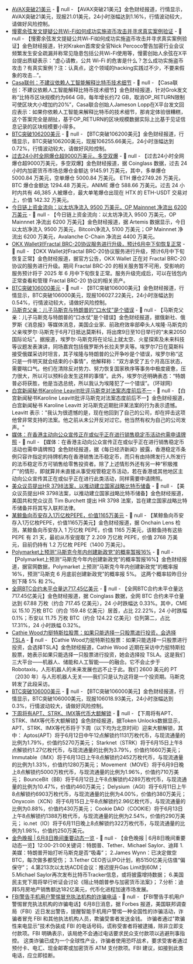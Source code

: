 - [AVAX突破21美元]() - 📰 null - 【AVAX突破21美元】金色财经报道，行情显示，AVAX突破21美元，现报21.01美元，24小时涨幅达到1.16%，行情波动较大，请做好风险控制。
- [慢雾余弦发文提疑公共Wi-Fi如何成功实施盗币攻击并寻求真实案例验证](https://x.com/evilcos/status/1931729027599044676) - 📰 null - 【慢雾余弦发文提疑公共Wi-Fi如何成功实施盗币攻击并寻求真实案例验证】金色财经报道，针对Kraken首席安全官Nick Percoco警告加密行业会议频繁发生安全疏漏并称常见隐患包括公共Wi-Fi使用等，慢雾创始人余弦在X平台提出质疑表示：“虚心请教，公共 Wi-Fi 的危害是什么？怎么成功实施盗币攻击？有真实案例？注：认真点，这个领域的hacking实践过不少，不要来假象的攻击…”。
- [Casa联创：不建议依赖人工智能解释比特币技术细节](https://x.com/lopp/status/1931725898715152499) - 📰 null - 【Casa联创：不建议依赖人工智能解释比特币技术细节】金色财经报道，针对Grok发文称“比特币区块规模约为664 GB，每年增长约72 GB，取消OP_RETURN限制可使区块大小增加约20%”，Casa联合创始人Jameson Lopp在X平台发文回应表示：如果你依赖人工智能来解释比特币的技术细节，那肯定体验很糟糕，这个答案完全是胡扯，基于OP_RETURN的区块规模数据实际上比基于见证信息记录的区块规模要小得多。
- [BTC突破106200美元]() - 📰 null - 【BTC突破106200美元】金色财经报道，行情显示，BTC突破106200美元，现报106255.66美元，24小时涨幅达到0.72%，行情波动较大，请做好风险控制。
- [过去24小时全网爆仓超9000万美元，多空双爆]() - 📰 null - 【过去24小时全网爆仓超9000万美元，多空双爆】金色财经报道，据 Coinglass 数据，过去 24 小时内加密货币市场总爆仓金额达 9145.91 万美元，其中，多单爆仓 5000.84 万美元，空单爆仓 5000.84 万美元。 
ETH 爆仓2749.26 万美元，BTC 爆仓金额达 1294.48 万美元，ANIME 爆仓 588.66 万美元。过去 24 小时内共有 46,385 人被爆仓，最大单笔爆仓出现在 HTX 的 ETH-USDT  交易对上，价值 142.32 万美元。
- [今日链上资金流向：以太坊净流入 9500 万美元，OP Mainnnet 净流出 6200 万美元]() - 📰 null - 【今日链上资金流向：以太坊净流入 9500 万美元，OP Mainnnet 净流出 6200 万美元】金色财经报道，据 Artemis 数据显示，今日以太坊净流入 9500 万美元，Bitcoin净流入 5100 万美元；OP Mainnnet 净流出 6200 万美元，Avalanche C-Chain 净流出 4400 万美元。
- [OKX Wallet对Fractal BRC-20协议服务进行升级，预计6月中下旬恢复正常]() - 📰 null - 【OKX Wallet对Fractal BRC-20协议服务进行升级，预计6月中下旬恢复正常】金色财经报道，据官方公告，OKX Wallet 正在对 Fractal BRC-20 协议的服务进行升级。期间 Fractal BRC-20 的相关服务暂不可用，受影响的服务预计将于 2025 年 6 月中下旬恢复正常。服务升级完成后，可以在钱包内正常查看和管理 Fractal BRC-20 协议的相关资产。
- [BTC突破106000美元]() - 📰 null - 【BTC突破106000美元】金色财经报道，行情显示，BTC突破106000美元，现报106027.22美元，24小时涨幅达到0.54%，行情波动较大，请做好风险控制。
- [马斯克父亲：儿子马斯克与特朗普的“口水仗”是个错误](https://finance.sina.com.cn/jjxw/2025-06-08/doc-inezixfz8455594.shtml) - 📰 null - 【马斯克父亲：儿子马斯克与特朗普的“口水仗”是个错误】金色财经报道，据俄新社、俄罗斯《消息报》等媒体消息，美国企业家、前政府效率部牵头人埃隆·马斯克的父亲埃罗尔·马斯克于6月7日抵达莫斯科，将出席9日至10日举行的“未来2050国际论坛”。据报道，埃罗尔·马斯克将在论坛上就太空、火星探索及未来科技等议题发表演讲，同场嘉宾包括俄罗斯外长拉夫罗夫等。埃罗尔7日在莫斯科接受俄媒采访时坦言，其子埃隆与特朗普的公开争吵是个错误，埃罗尔称“这只是一件明天就会结束的小事情”，他解释称：“双方承受了五个月高压状态，需要喘口气。他们在清除反对势力、努力恢复国家秩序等事务中极度疲惫，压力很大，所以可以预料会发生这样的事情”。此外，埃罗尔还明确表态：“特朗普必将获胜，他是当选总统，所以我认为埃隆犯了一个错误”。（环球网）
- [白宫新闻秘书Karoline Leavitt批评马斯克对法案态度前后不一](https://x.com/cb_doge/status/1931721482583130566) - 📰 null - 【白宫新闻秘书Karoline Leavitt批评马斯克对法案态度前后不一】金色财经报道，白宫新闻秘书 Karoline Leavitt 对马斯克近期批评某法案的行为表示遗憾。Leavitt 表示："我认为很遗憾的是，现在他回到了自己的公司，却在抨击这项他曾非常支持的法案。他之前从未公开反对过它。他当然有权为自己的公司发声。"
- [媒体：在香港主动向公众宣传正在或似乎正在进行销售稳定币活动也需申请牌照](https://www.nbd.com.cn/articles/2025-06-08/3901037.html) - 📰 null - 【媒体：在香港主动向公众宣传正在或似乎正在进行销售稳定币活动也需申请牌照】金色财经报道，据《每日经济新闻》披露，香港稳定币条例只容许指定的持牌机构在香港销售法币稳定币，而只有由持牌发行人所发行的法币稳定币方可销售给零售投资者。除了上述情形外还有另一种“积极推广”的情形，即就算并未直接从事受规管稳定币活动，若在香港或其他地区主动向公众宣传其正在或似乎正在进行此类活动，同样需要申请牌照。
- [美众议员提出HR 3798法案，以推动建立国家战略比特币储备​](https://x.com/Cointelegraph/status/1931720430542360883) - 📰 null - 【美众议员提出HR 3798法案，以推动建立国家战略比特币储备​】金色财经报道，美国共和党众议员 Tim Burchett 提出 HR 3798 法案，旨在建立国家战略比特币储备并将其写入联邦法律。
- [某鲸鱼向币安存入1万亿枚PEPE，价值1165万美元](https://x.com/OnchainLens/status/1931720169422016947) - 📰 null - 【某鲸鱼向币安存入1万亿枚PEPE，价值1165万美元】金色财经报道，据 Onchain Lens 检测，某鲸鱼向币安存入 1 万亿枚 PEPE，价值 1165 万美元，该鲸鱼持有这些 PEPE 有 21 天，最初从币安提取了 2.209 万亿枚 PEPE，价值 2768 万美元，目前仍持有 1.2 万亿枚 PEPE（1400 万美元）。
- [Polymarket上预测“马斯克今年内创建新政党”的概率暂报16%](https://polymarket.com/event/will-elon-musk-create-a-new-political-party-by) - 📰 null - 【Polymarket上预测“马斯克今年内创建新政党”的概率暂报16%】金色财经报道，据官网数据，Polymarket 上预测“马斯克今年内创建新政党”的概率报 16%，预测“马斯克 6 月底前创建新政党”的概率报 5%。 
这两个概率较昨日分别下降 5% 和 2%。
- [全网BTC合约未平仓量达717.45亿美元](https://www.coinglass.com/zh/BitcoinOpenInterest) - 📰 null - 【全网BTC合约未平仓量达717.45亿美元】金色财经报道，据 Coinglass 数据，全网 BTC 合约未平仓量达到 67.88 万枚（约合 717.45 亿美元），24 小时跌幅达 0.33%。其中，CME 以 15.10 万枚 BTC（约合 159.48 亿美元）居首，占比 22.22%，24 小时跌幅 0.1%；币安以 11.75 万枚 BTC（约合 124.22 亿美元）位列第二，占比 17.31%，24 小时跌幅 0.32%。
- [Cathie Wood力挺特斯拉股票：如果只能选择一只股票进行投资，会选择TSLA](https://x.com/niccruzpatane/status/1931597827139936362) - 📰 null - 【Cathie Wood力挺特斯拉股票：如果只能选择一只股票进行投资，会选择TSLA】金色财经报道，Cathie Wood 近期在采访中力挺特斯拉股票，她表示如果只能选择一只股票进行投资，她会选择投 TSLA。这是我们三大平台——机器人、储能和人工智能——的融合。它不会止步于 Robotaxis，人形机器人的未来发展也远不止于此。我们 2600 美元的 PT（2030 年）与人形机器人无关——我们只是认为这将是一个投资期。马斯克转发了此段采访。
- [BTC突破106000美元]() - 📰 null - 【BTC突破106000美元】金色财经报道，行情显示，BTC突破106000美元，现报106018.93美元，24小时涨幅达到0.3%，行情波动较大，请做好风险控制。
- [下周将有APT、STRK、IMX等代币大额解锁]() - 📰 null - 【下周将有APT、STRK、IMX等代币大额解锁】金色财经报道，据Token Unlocks数据显示，APT、STRK、IMX等代币将于下周（以下均为北京时间）迎来大额解锁，其中： 
Aptos(APT）将于6月12日中午12点解锁约1131万枚代币，与现流通量的比例为1.79%，价值约5270万美元； 
Starknet（STRK）将于6月15日上午8点解锁约1.27亿枚代币，与现流通量的比例为3.79%，价值约1660万美元； 
Immutable（IMX）将于6月13日上午8点解锁约2452万枚代币，与现流通量的比例为1.33%，价值约1280万美元； 
Movement（MOVE）将于6月9日晚上8点解锁约5000万枚代币，与现流通量的比例为1.96%，价值约710万美元； 
BounceBit（BB）将于6月12日上午8点解锁约4289万枚代币，与现流通量的比例为10.47%，价值约460万美元； 
Delysium（AGI）将于6月11日上午8点解锁约6903万枚代币，与现流通量的比例为4.00%，价值约380万美元； 
Onyxcoin（XCN）将于6月15日上午8点解锁约2.96亿枚代币，与现流通量的比例为0.88%，价值约430万美元； 
Cookie DAO（COOKIE）将于6月13日上午8点解锁约1388万枚代币，与现流通量的比例为2.54%，价值约290万美元； 
io.net（IO）将于6月11日晚上8点解锁约322万枚代币，与现流通量的比例为1.98%，价值约250万美元。
- [金色晚报 | 6月8日晚间重要动态一览]() - 📰 null - 【金色晚报 | 6月8日晚间重要动态一览】12:00-21:00关键词：特朗普、Tether、Michael Saylor、迪拜 
1.美媒：特朗普开始打听马斯克是否“吸毒”； 
2.James Wynn：已决定做空BTC，每次做多都受伤； 
3.​​Tether CEO否认IPO计划，称5150亿美元估值“偏保守”； 
4.第213次以太坊ACDE会议：推迟提升Gas Limit到60M； 
5.Michael Saylor再次发布比特币Tracker信息，或将披露增持数据； 
6.美国民主党下周将举行听证会讨论《阻止特朗普参与加密货币法案》； 
7.分析：迪拜5月房地产销售额达182亿美元，代币化进程加速市场发展​。
- [FBI警告手机用户警惕冒充执法机构的诈骗电话](https://www.forbes.com/sites/zakdoffman/2025/06/08/fbi-warns-iphone-and-android-users-do-not-take-these-calls/) - 📰 null - 【FBI警告手机用户警惕冒充执法机构的诈骗电话】6月8日消息，据 Forbes 报道，美国联邦调查局（FBI）近日发出警告，提醒智能手机用户警惕一种全国性的诈骗活动，诈骗者冒充 FBI 和其他执法机构人员，欺骗受害者发送金钱。 
诈骗者通过"欺骗性来电显示"技术伪装成 FBI 的电话号码，谎称受害者将被逮捕，除非立即支付款项。FBI 明确表示，该局绝不会通过电话要求民众支付款项以逃避刑事指控。 
这类诈骗已成为一个全球性产业，诈骗者使用恐吓战术，要求受害者通过预付卡、电汇、现金邮寄或加密货币 ATM 支付款项。FBI 建议，如接到此类电话，应立即挂断。
